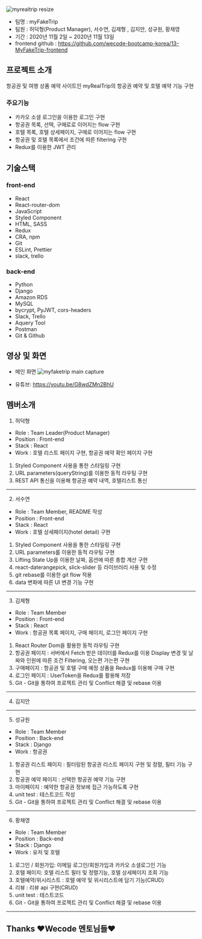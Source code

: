 ![myrealtrip resize](https://user-images.githubusercontent.com/66218824/102046483-c7fb2c80-3e1e-11eb-87db-ef462adbde92.jpg)

- 팀명 : myFakeTrip
- 팀원 : 허덕형(Product Manager), 서수연, 김제형 , 김지안, 성규원, 황채영
- 기간 : 2020년 11월 2일 ~ 2020년 11월 13일
- frontend github : https://github.com/wecode-bootcamp-korea/13-MyFakeTrip-frontend

## 프로젝트 소개

항공권 및 여행 상품 예약 사이트인 myRealTrip의 항공권 예약 및 호텔 예약 기능 구현

### 주요기능

- 카카오 소셜 로그인을 이용한 로그인 구현
- 항공권 목록, 선택, 구매로로 이어지는 flow 구현
- 호텔 목록, 호텔 상세페이지, 구매로 이어지는 flow 구현
- 항공권 및 호텔 목록에서 조건에 따른 filtering 구현
- Redux를 이용한 JWT 관리

## 기술스택

### front-end

- React
- React-router-dom
- JavaScript
- Styled Component
- HTML, SASS
- Redux
- CRA, npm
- Git
- ESLint, Prettier
- slack, trello

### back-end

- Python
- Django
- Amazon RDS
- MySQL
- bycrypt, PyJWT, cors-headers
- Slack, Trello
- Aquery Tool
- Postman
- Git & Github

## 영상 및 화면

- 메인 화면
![myfaketrip main capture](https://user-images.githubusercontent.com/66218824/102047992-9e8fd000-3e21-11eb-9dd2-f0db8a3ebefe.png)


- 유튜브: https://youtu.be/G8wdZMn2BhU

## 멤버소개

1. 허덕형

- Role : Team Leader(Product Manager)
- Position : Front-end
- Stack : React
- Work : 호텔 리스트 페이지 구현, 항공권 예약 확인 페이지 구현

1. Styled Component 사용을 통한 스타일링 구현
2. URL parameters(queryString)를 이용한 동적 라우팅 구현
3. REST API 통신을 이용해 항공권 예약 내역, 호텔리스트 통신

---

2. 서수연

- Role : Team Member, README 작성
- Position : Front-end
- Stack : React
- Work : 호텔 상세페이지(hotel detail) 구현

1. Styled Component 사용을 통한 스타일링 구현
2. URL parameters를 이용한 동적 라우팅 구현
3. Lifting State Up을 이용한 날짜, 옵션에 따른 총합 계산 구현
4. react-daterangepick, slick-slider 등 라이브러리 사용 및 수정
5. git rebase를 이용한 git flow 적용
6. data 변화에 따른 UI 변경 기능 구현

---

3. 김제형

- Role : Team Member
- Position : Front-end
- Stack : React
- Work : 항공권 목록 페이지, 구매 페이지, 로그인 페이지 구현

1. React Router Dom을 활용한 동적 라우팅 구현
2. 항공권 페이지 : 서버에서 Fetch 받은 데이터를 Redux를 이용 Display 변경 및 날짜와 인원에 따른 조건 Filtering, 오는편 가는편 구현
3. 구매페이지 : 항공권 및 호텔 구매 예정 상품을 Redux를 이용해 구매 구현
4. 로그인 페이지 : UserToken을 Redux를 활용해 저장
5. Git - Git을 통하여 프로젝트 관리 및 Conflict 해결 및 rebase 이용

---

4. 김지안

---

5. 성규원

- Role : Team Member
- Position : Back-end
- Stack : Django
- Work : 항공권

1. 항공권 리스트 페이지 : 필터링된 항공권 리스트 페이지 구현 및 정렬, 필터 기능 구현
2. 항공권 예약 페이지 : 선택한 항공권 예약 기능 구현
3. 마이페이지 : 예약한 항공권 정보에 접근 가능하도록 구현
4. unit test : 테스트코드 작성
5. Git - Git을 통하여 프로젝트 관리 및 Conflict 해결 및 rebase 이용

---

6. 황채영

- Role : Team Member
- Position : Back-end
- Stack : Django
- Work : 유저 및 호텔

1. 로그인 / 회원가입: 이메일 로그인/회원가입과 카카오 소셜로그인 기능
2. 호텔 페이지: 호텔 리스트 필터 및 정렬기능, 호텔 상세페이지 조회 기능
3. 호텔예약/위시리스트 : 호텔 예약 및 위시리스트에 담기 기능(CRUD)
4. 리뷰 : 리뷰 api 구현(CRUD)
5. unit test : 테스트코드 
6. Git - Git을 통하여 프로젝트 관리 및 Conflict 해결 및 rebase 이용
---

## Thanks ❤Wecode 멘토님들❤
